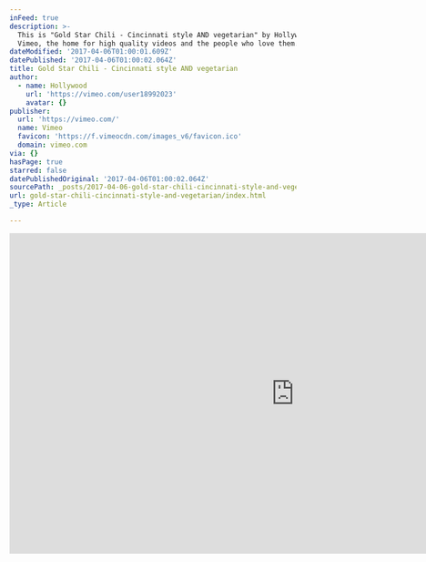 ```yaml
---
inFeed: true
description: >-
  This is "Gold Star Chili - Cincinnati style AND vegetarian" by Hollywood on
  Vimeo, the home for high quality videos and the people who love them.
dateModified: '2017-04-06T01:00:01.609Z'
datePublished: '2017-04-06T01:00:02.064Z'
title: Gold Star Chili - Cincinnati style AND vegetarian
author:
  - name: Hollywood
    url: 'https://vimeo.com/user18992023'
    avatar: {}
publisher:
  url: 'https://vimeo.com/'
  name: Vimeo
  favicon: 'https://f.vimeocdn.com/images_v6/favicon.ico'
  domain: vimeo.com
via: {}
hasPage: true
starred: false
datePublishedOriginal: '2017-04-06T01:00:02.064Z'
sourcePath: _posts/2017-04-06-gold-star-chili-cincinnati-style-and-vegetarian.md
url: gold-star-chili-cincinnati-style-and-vegetarian/index.html
_type: Article

---
```

<iframe src="https://cdn.embedly.com/widgets/media.html?src=https%3A%2F%2Fplayer.vimeo.com%2Fvideo%2F211602623&amp;url=https%3A%2F%2Fvimeo.com%2F211602623&amp;image=https%3A%2F%2Fi.vimeocdn.com%2Fvideo%2F627667197_1280.jpg&amp;key=b7d04c9b404c499eba89ee7072e1c4f7&amp;type=text%2Fhtml&amp;schema=vimeo" width="1000" height="563" scrolling="no" frameborder="0" allowfullscreen="" style=""></iframe>